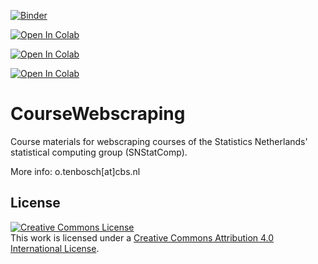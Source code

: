 [![Binder](https://mybinder.org/badge_logo.svg)](https://mybinder.org/v2/gh/SNStatComp/CourseWebscraping.git/master?filepath=20230414)

[![Open In Colab](https://colab.research.google.com/assets/colab-badge.svg)](https://colab.research.google.com/github/SNStatComp/CourseWebscraping)

[![Open In Colab](https://colab.research.google.com/assets/colab-badge.svg)](https://colab.research.google.com/github/SNStatComp/CourseWebscraping/blob/master)

[![Open In Colab](https://colab.research.google.com/assets/colab-badge.svg)](https://colab.research.google.com/github/SNStatComp/CourseWebscraping/blob/master/20230414/1_3_Course_Webscraping.ipynb)



# CourseWebscraping
Course materials for webscraping courses of the Statistics Netherlands' statistical computing group (SNStatComp).

More info: o.tenbosch[at]cbs.nl

## License

[![Creative Commons License](https://i.creativecommons.org/l/by/4.0/88x31.png)](http://creativecommons.org/licenses/by/4.0/)  
This work is licensed under a [Creative Commons Attribution 4.0 International License](http://creativecommons.org/licenses/by/4.0/).

